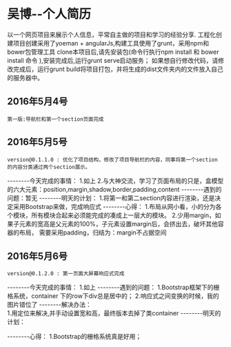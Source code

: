 # 吴博--个人简历
  以一个网页项目来展示个人信息，平常自主做的项目和学习的经验分享.
  工程化创建项目创建采用了yoeman + angularJs,构建工具使用了grunt，采用npm和bower包管理工具
  clone本项目后,请先安装包(命令行执行npm install 和 bower install 命令 ),安装完成后,运行grunt serve启动服务；
  如果想自行修改代码，请修改完成后，运行grunt build将项目打包，并将生成的dist文件夹内的文件放入自己的服务器中。

## 2016年5月4号
    第一版:导航栏和第一个section页面完成
## 2016年5月5号
    version@0.1.1.0 : 优化了项目结构，修改了项目导航栏的内容，同事将第一个section 的内容分类通过两个section展示。
--------今天完成的事情：
          1.如上
          2.与大神交流，学习了页面布局的只是，盒模型的六大元素：position,margin,shadow,border,padding,content
--------遇到的问题：暂无
--------明天的计划：
          1.将第一和第二section内容进行渲染，还是决定采用Bootstrap来做，完成响应式
--------心得：
          1.布局从网小看，小的分为各个模块，所有模块合起来必须能完成的凑成上一层大的模块。
          2.少用margin，如果子元素的宽高是父元素的100%，子元素设置margin后，会挤出去，破坏其他容器的布局，
            需要采用padding，归结为：margin不占据空间

## 2016年5月6号
    version@0.1.2.0 : 第一页面大屏幕响应式完成
--------今天完成的事情：
           1.如上
--------遇到的问题：
          1.Bootstrap框架下的栅格系统，container 下的row下div总是居中的；
          2.响应式之间变换的时候，我的图片错位了
--------解决办法：          
          1.用定位来解决,并手动设置宽和高，最终版本去掉了类container
--------明天的计划：
         
--------心得：
           1.Bootstrap的栅格系统真是好用；
